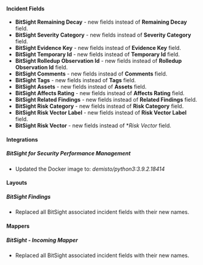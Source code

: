 
#### Incident Fields
- **BitSight Remaining Decay** - new fields instead of **Remaining Decay** field.
- **BitSight Severity Category** - new fields instead of **Severity Category** field.
- **BitSight Evidence Key** - new fields instead of **Evidence Key** field.
- **BitSight Temporary Id** - new fields instead of **Temporary Id** field.
- **BitSight Rolledup Observation Id** - new fields instead of **Rolledup Observation Id** field.
- **BitSight Comments** - new fields instead of **Comments** field.
- **BitSight Tags** - new fields instead of **Tags** field.
- **BitSight Assets** - new fields instead of **Assets** field.
- **BitSight Affects Rating** - new fields instead of **Affects Rating** field.
- **BitSight Related Findings** - new fields instead of **Related Findings** field.
- **BitSight Risk Category** - new fields instead of **Risk Category** field.
- **BitSight Risk Vector Label** - new fields instead of **Risk Vector Label** field.
- **BitSight Risk Vector** - new fields instead of **Risk Vector* field.

#### Integrations
##### BitSight for Security Performance Management
- Updated the Docker image to: *demisto/python3:3.9.2.18414*

#### Layouts
##### BitSight Findings
- Replaced all BitSight associated incident fields with their new names.

#### Mappers
##### BitSight - Incoming Mapper
- Replaced all BitSight associated incident fields with their new names.
